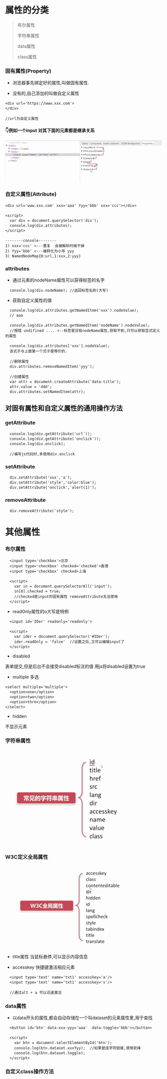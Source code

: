 # 属性的分类
>布尔属性
>
>字符串属性
>
>data属性
>
>class属性

### 固有属性(Property)

- 浏览器事先绑定好的属性,叫做固有属性.

- 没有的,自己添加的叫做自定义属性

```
<div url='https://www.xxx.com'>
</div>

//url为自定义属性

```

#### 👇例如一个input 对其下面的元素都是继承关系

<img src="../img/properties.png"/>

### 自定义属性(Attribute)

```
<div url='www.xxx.com' xxx='aaa' Yyy='bbb' xxx='ccc'></div>

<script>
  var div = document.querySelector('div');
  console.log(div.attributes);
</script>

--------console--------
1) xxx='ccc' <---重复  会被解析时候干掉
2) Yyy='bbb' <---被转化为小写 yyy
3) NamedNodeMap{0:url,1:xxx,2:yyy}

```

### attributes

- 通过元素的nodeName属性可以获得标签的名字

```
  console.log(div.nodeName); //返回标签名称(大写)
```

- 获取自定义属性的值

```
  console.log(div.attributes.getNamedItem('xxx').nodeValue);
  // aaa

  console.log(div.attributes.getNamedItem('nodeName').nodeValue);
  //报错 undifined .... <--标签里没有nodeName属性,获取不到,只可以获取显式定义的属性

  console.log(div.attributes['xxx'].nodeValue);
  该式子与上面第一个式子是等价的.

  //删除属性
  div.attributes.removeNamedItem('yyy');

  //创建属性
  var attr = document.createAttribute('data-title');
  attr.value = 'ddd';
  div.attributes.setNamedItem(attr);

```
## 对固有属性和自定义属性的通用操作方法

### getAttribute

```
  console.log(div.getAttribute('url'));
  console.log(div.getAttribute('onclick'));
  console.log(div.onclick);

  //编写js代码时,多使用div.onclick
```

### setAttribute

```
  div.setAttribute('xxx','a');
  div.setAttribute('style','color:blue');
  div.setAttribute('onclick','alert(1)');
```

### removeAttribute

```
  div.removeAttribute('style');
```

# 其他属性
### 布尔属性

```
  <input type='checkbox'>北京
  <input type='checkbox' checked='checked'>香港
  <input type='checkbox' checked>上海

  <script>
    var in = document.querySelectorAll('input');
    in[0].checked = true;
    //checked是input的固有属性 removeAttribute无法使用
  </script>
```
- readOnly属性的o大写是特例

```
  <input id='IDer' readonly='readonly'>

  <script>
    var ider = document.querySelector('#IDer');
    ider.readOnly = 'false'  //设置之后,又可以编辑input了
  </script>

```

- disabled

表单提交,但是后台不会接受disabled标注的值
用js将disabled设置为true

- multiple 多选

```
<select multiple='multiple'>
  <option>one</option>
  <option>two</option>
  <option>thre</option>
</select>
```

- hidden

不显示元素

### 字符串属性

<img src='../img/stringAttributes.png'/>

### W3C定义全局属性
<img src='../img/globalAttributes.png'/>

- title属性 当鼠标悬停,可以显示内容信息

- accesskey 快捷键激活相应元素

```
  <input type='text' name='txt1' accesskey='a'/>
  <input type='text' name='txt1' accesskey='s'/>

  //通过alt + a 可以迅速激活
```

### data属性

- 以data开头的属性,都会自动存储在一个叫dataset的元素属性里,用于查找

```
  <button id='btn' data-xxx-yyy='aaa'  data-toggle='bbb'></button>

  <script>
    var btn = document.selectElementById('btn');
    console.log(btn.dataset.xxxYyy);  //如果是连字符链接,使用驼峰
    console.log(btn.dataset.toggle);
  </script>

```

### 自定义class操作方法
